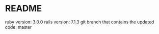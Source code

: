 # README
ruby version: 3.0.0
rails version: 7.1.3
git branch that contains the updated code: master
